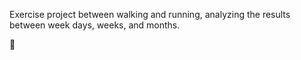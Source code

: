 Exercise project between walking and running, analyzing the results between week days, weeks, and months.

💪

